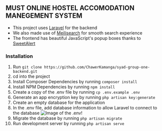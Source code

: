 ## MUST ONLINE HOSTEL ACCOMODATION MANEGEMENT SYSTEM ##

- This project uses [Laravel](https://laravel.com) for the backend
- We also made use of [Meilisearch](https://www.meilisearch.com/) for smooth search experience
- The frontend has beautiful JavaScript's popup boxes thanks to [SweetAlert](https://sweetalert2.github.io)

### Installation ###


1. Run `git clone https://github.com/ChawerKamanga/syad-group-one-backend.git`
2. cd into the project 
3. Install Composer Dependencies by running `composer install`
4. Install NPM Dependencies by running `npm install`
5. Create a copy of the .env file by running `cp .env.example .env`
6. Generate an app encryption key by running `php artisan key:generate`
7. Create an empty database for the application
8. In the .env file, add database information to allow Laravel to connect to the database
![Image of the .env!](/readmeimages/screenshot.png)
9. Migrate the database by running `php artisan migrate`
10. Run development server by running `php artisan serve`